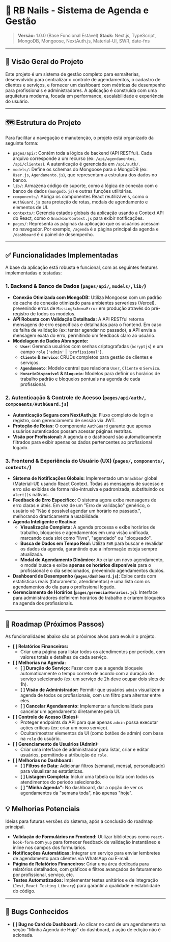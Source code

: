 
# 💅 RB Nails - Sistema de Agenda e Gestão

> **Versão:** 1.0.0 (Base Funcional Estável)
> **Stack:** Next.js, TypeScript, MongoDB, Mongoose, NextAuth.js, Material-UI, SWR, date-fns

---

## 📖 Visão Geral do Projeto

Este projeto é um sistema de gestão completo para esmalterias, desenvolvido para centralizar o controle de agendamentos, o cadastro de clientes e serviços, e fornecer um dashboard com métricas de desempenho para profissionais e administradores. A aplicação é construída com uma arquitetura moderna, focada em performance, escalabilidade e experiência do usuário.

---

## 🗺️ Estrutura do Projeto

Para facilitar a navegação e manutenção, o projeto está organizado da seguinte forma:

-   `pages/api/`: Contém toda a lógica de backend (API RESTful). Cada arquivo corresponde a um recurso (ex: `/api/agendamentos`, `/api/clientes`). A autenticação é gerenciada em `/api/auth/`.
-   `models/`: Define os schemas do Mongoose para o MongoDB (ex: `User.js`, `Agendamento.js`), que representam a estrutura dos dados no banco.
-   `lib/`: Armazena código de suporte, como a lógica de conexão com o banco de dados (`mongodb.js`) e outras funções utilitárias.
-   `components/`: Abriga os componentes React reutilizáveis, como o `AuthGuard.js` para proteção de rotas, modais de agendamento e elementos de UI.
-   `contexts/`: Gerencia estados globais da aplicação usando a Context API do React, como o `SnackbarContext.js` para exibir notificações.
-   `pages/`: Representa as páginas da aplicação que os usuários acessam no navegador. Por exemplo, `/agenda` é a página principal da agenda e `/dashboard` é o painel de desempenho.

---

## ✅ Funcionalidades Implementadas

A base da aplicação está robusta e funcional, com as seguintes features implementadas e testadas:

### 1. Backend & Banco de Dados (`pages/api/`, `models/`, `lib/`)
- **Conexão Otimizada com MongoDB:** Utiliza Mongoose com um padrão de cache de conexão otimizado para ambientes serverless (Vercel), prevenindo erros de `MissingSchemaError` em produção através do pré-registro de todos os modelos.
- **API Robusta com Validação Detalhada:** A API RESTful retorna mensagens de erro específicas e detalhadas para o frontend. Em caso de falha de validação (ex: tentar agendar no passado), a API envia a mensagem exata do erro, permitindo um feedback claro ao usuário.
- **Modelagem de Dados Abrangente:**
  - **`User`**: Gerencia usuários com senhas criptografadas (`bcryptjs`) e um campo `role` (`'admin'` | `'profissional'`).
  - **`Cliente` & `Servico`**: CRUDs completos para gestão de clientes e serviços.
  - **`Agendamento`**: Modelo central que relaciona `User`, `Cliente` e `Servico`.
  - **`HorarioDisponivel` & `Bloqueio`**: Modelos para definir os horários de trabalho padrão e bloqueios pontuais na agenda de cada profissional.

### 2. Autenticação & Controle de Acesso (`pages/api/auth/`, `components/AuthGuard.js`)
- **Autenticação Segura com NextAuth.js:** Fluxo completo de login e registro, com gerenciamento de sessão via JWT.
- **Proteção de Rotas:** O componente `AuthGuard` garante que apenas usuários autenticados possam acessar páginas restritas.
- **Visão por Profissional:** A agenda e o dashboard são automaticamente filtrados para exibir apenas os dados pertencentes ao profissional logado.

### 3. Frontend & Experiência do Usuário (UX) (`pages/`, `components/`, `contexts/`)
- **Sistema de Notificações Globais:** Implementado um `Snackbar` global (Material-UI) usando React Context. Todas as mensagens de sucesso e erro são exibidas de forma não-intrusiva e padronizada, substituindo os `alert()`s nativos.
- **Feedback de Erro Específico:** O sistema agora exibe mensagens de erro claras e úteis. Em vez de um "Erro de validação" genérico, o usuário vê "Não é possível agendar um horário no passado.", melhorando drasticamente a usabilidade.
- **Agenda Inteligente e Reativa:**
  - **Visualização Completa:** A agenda processa e exibe horários de trabalho, bloqueios e agendamentos em uma visão unificada, marcando cada slot como "livre", "agendado" ou "bloqueado".
  - **Busca de Dados em Tempo Real:** Utiliza `SWR` para buscar e revalidar os dados da agenda, garantindo que a informação esteja sempre atualizada.
  - **Modal de Agendamento Dinâmico:** Ao criar um novo agendamento, o modal busca e exibe **apenas os horários disponíveis** para o profissional e o dia selecionados, prevenindo agendamentos duplos.
- **Dashboard de Desempenho (`pages/dashboard.js`):** Exibe cards com estatísticas reais (faturamento, atendimentos) e uma lista com os agendamentos do dia para o profissional logado.
- **Gerenciamento de Horários (`pages/gerenciarHorarios.js`):** Interface para administradores definirem horários de trabalho e criarem bloqueios na agenda dos profissionais.
---

## 🚀 Roadmap (Próximos Passos)

As funcionalidades abaixo são os próximos alvos para evoluir o projeto.

- **[ ] Relatórios Financeiros:**
  - Criar uma página para listar todos os atendimentos por período, com valores totais e detalhes de cada serviço.
- **[ ] Melhorias na Agenda:**
  - **[ ] Duração do Serviço:** Fazer com que a agenda bloqueie automaticamente o tempo correto de acordo com a duração do serviço selecionado (ex: um serviço de 2h deve ocupar dois slots de 1h).
  - **[ ] Visão de Administrador:** Permitir que usuários `admin` visualizem a agenda de todos os profissionais, com um filtro para alternar entre eles.
  - **[ ] Cancelar Agendamento:** Implementar a funcionalidade para cancelar um agendamento diretamente pela UI.
- **[ ] Controle de Acesso (Roles):**
  - Proteger endpoints da API para que apenas `admin` possa executar ações críticas (ex: criar um novo serviço).
  - Ocultar/mostrar elementos da UI (como botões de admin) com base na `role` do usuário.
- **[ ] Gerenciamento de Usuários (Admin):**
  - Criar uma interface de administrador para listar, criar e editar usuários, permitindo a atribuição de `role`.
- **[ ] Melhorias no Dashboard:**
  - **[ ] Filtros de Data:** Adicionar filtros (semanal, mensal, personalizado) para visualizar as estatísticas.
  - **[ ] Listagem Completa:** Incluir uma tabela ou lista com todos os atendimentos do período selecionado.
  - **[ ] "Minha Agenda":** No dashboard, dar a opção de ver os agendamentos da "semana toda", não apenas "hoje".

## 💡 Melhorias Potenciais

Ideias para futuras versões do sistema, após a conclusão do roadmap principal.

- **Validação de Formulários no Frontend:** Utilizar bibliotecas como `react-hook-form` com `yup` para fornecer feedback de validação instantâneo e inline nos campos dos formulários.
- **Notificações Automáticas:** Integrar um serviço para enviar lembretes de agendamento para clientes via WhatsApp ou E-mail.
- **Página de Relatórios Financeiros:** Criar uma área dedicada para relatórios detalhados, com gráficos e filtros avançados de faturamento por profissional, serviço, etc.
- **Testes Automatizados:** Implementar testes unitários e de integração (`Jest`, `React Testing Library`) para garantir a qualidade e estabilidade do código.

---

## 🐞 Bugs Conhecidos

- **[ ] Bug no Card do Dashboard:** Ao clicar no card de um agendamento na seção "Minha Agenda de Hoje" do dashboard, a ação de edição não é acionada.
